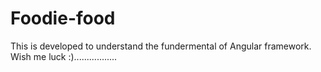 # Foodie-food
This is developed to understand the fundermental of Angular framework. Wish me luck :).................
